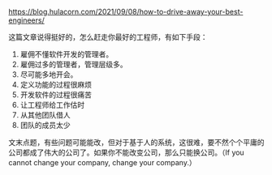 https://blog.hulacorn.com/2021/09/08/how-to-drive-away-your-best-engineers/

这篇文章说得挺好的，怎么赶走你最好的工程师，有如下手段：
1. 雇佣不懂软件开发的管理者。
2. 雇佣过多的管理者，管理层级多。
3. 尽可能多地开会。
4. 定义功能的过程很麻烦
5. 开发软件的过程很痛苦
6. 让工程师给工作估时
7. 从其他团队借人
8. 团队的成员太少

文末点题，有些问题可能能改，但对于基于人的系统，这很难，要不然个个平庸的公司都成了伟大的公司了。如果你不能改变公司，那么只能换公司。（If you cannot change your company, change your company.）
